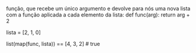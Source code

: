 função, que recebe um único argumento e devolve para nós uma nova lista com a função aplicada a cada elemento da lista:
def func(arg):
    return arg + 2

lista = [2, 1, 0]

list(map(func, lista)) == [4, 3, 2] # true